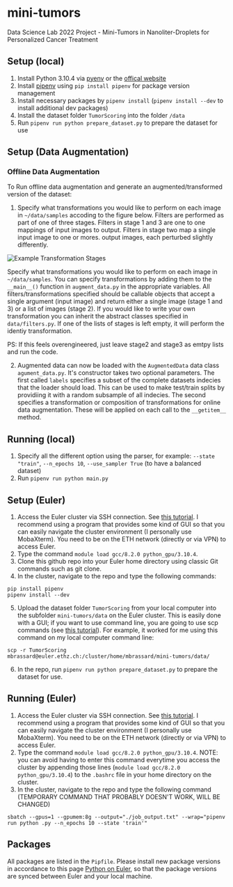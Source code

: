 # mini-tumors
Data Science Lab 2022 Project - Mini-Tumors in Nanoliter-Droplets for Personalized Cancer Treatment

## Setup (local)
1. Install Python 3.10.4 via [pyenv](https://github.com/pyenv/pyenv) or the [offical website](https://www.python.org/downloads/)
2. Install [pipenv](https://github.com/pypa/pipenv) using `pip install pipenv` for package version management
3. Install necessary packages by `pipenv install` (`pipenv install --dev` to install additional dev packages)
4. Install the dataset folder `TumorScoring` into the folder `/data`
5. Run `pipenv run python prepare_dataset.py` to prepare the dataset for use

## Setup (Data Augmentation)
### Offline Data Augmentation
To Run offline data augmentation and generate an augmented/transformed version of the dataset:

1. Specify what transformations you would like to perform on each image in `~/data/samples` accoding to the figure below. Filters are performed as part of one of three stages. Filters in stage 1 and 3 are one to one mappings of input images to output. Filters in stage two map a single input image to one or mores. output images, each perturbed slightly differently.

![Example Transformation Stages](https://i.imgur.com/JXZXueG.png)

Specify what transformations you would like to perform on each image in `~/data/samples`. You can specify transformations by adding them to the `__main__()` function in `augment_data.py` in the appropriate variables. All filters/transformations
specified should be callable objects that accept a single argument (input image) and return either a single image (stage 1 and 3) or a list of images (stage 2). If you would like to write your own transformation you can inherit the abstract classes specified in `data/filters.py`. If one of the lists of stages is left empty, it will perform the identiy transformation.

PS: If this feels overengineered, just leave stage2 and stage3 as emtpy lists and run the code.

2. Augmented data can now be loaded with the `AugmentedData` data class `agument_data.py`. It's constructor takes two optional parameters. The first called `labels` specifies a subset of the complete datasets indecies that the loader should load. This can be used to make test/train splits by providiing it with a random subsample of all indecies. The second specifies a transformation or composition of transformations for online data augmentation. These will be applied on each call to the `__getitem__` method. 


## Running (local)
1. Specify all the different option using the parser, for example:
`--state "train"`, `--n_epochs 10`, `--use_sampler True` (to have a balanced dataset)
2. Run `pipenv run python main.py`

## Setup (Euler)
1. Access the Euler cluster via SSH connection. See [this tutorial](https://scicomp.ethz.ch/wiki/Accessing_the_clusters). I recommend using a program that provides some kind of GUI so that you can easily navigate the cluster environment (I personally use MobaXterm). You need to be on the ETH network (directly or via VPN) to access Euler.
2. Type the command `module load gcc/8.2.0 python_gpu/3.10.4`.
3. Clone this github repo into your Euler home directory using classic Git commands such as git clone.
4. In the cluster, navigate to the repo and type the following commands:
```
pip install pipenv
pipenv install --dev
```
5. Upload the dataset folder `TumorScoring` from your local computer into the subfolder `mini-tumors/data` on the Euler cluster. This is easily done with a GUI; if you want to use command line, you are going to use scp commands (see [this tutorial](https://scicomp.ethz.ch/wiki/Storage_and_data_transfer)). For example, it worked for me using this command on my local computer command line: 
```
scp -r TumorScoring mbrassard@euler.ethz.ch:/cluster/home/mbrassard/mini-tumors/data/
```
6. In the repo, run `pipenv run python prepare_dataset.py` to prepare the dataset for use.

## Running (Euler)
1. Access the Euler cluster via SSH connection. See [this tutorial](https://scicomp.ethz.ch/wiki/Accessing_the_clusters). I recommend using a program that provides some kind of GUI so that you can easily navigate the cluster environment (I personally use MobaXterm). You need to be on the ETH network (directly or via VPN) to access Euler.
2. Type the command `module load gcc/8.2.0 python_gpu/3.10.4`. NOTE: you can avoid having to enter this command everytime you access the cluster by appending those lines (`module load gcc/8.2.0 python_gpu/3.10.4`) to the `.bashrc` file in your home directory on the cluster.
3. In the cluster, navigate to the repo and type the following command (TEMPORARY COMMAND THAT PROBABLY DOESN'T WORK, WILL BE CHANGED)
```
sbatch --gpus=1 --gpumem:8g --output="./job_output.txt" --wrap="pipenv run python .py --n_epochs 10 --state 'train'"
```

## Packages
All packages are listed in the `Pipfile`. Please install new package versions in accordance to this page [Python on Euler](https://scicomp.ethz.ch/wiki/Python_on_Euler), so that the package versions are synced between Euler and your local machine.
